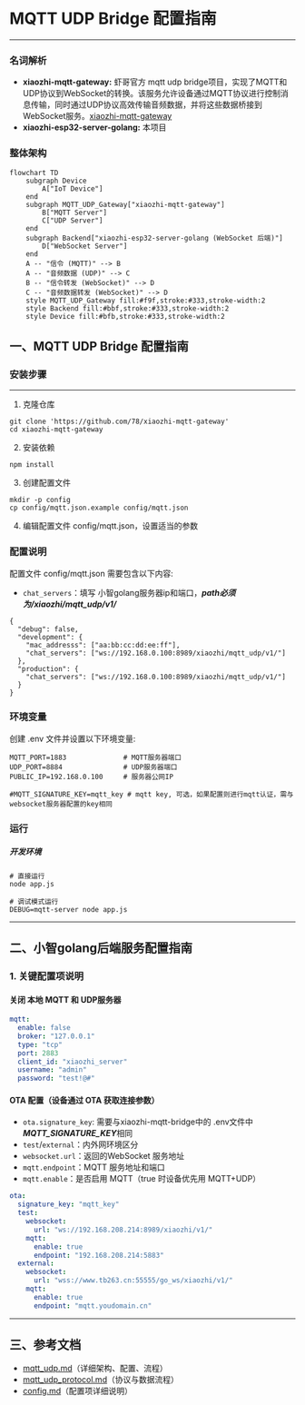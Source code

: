 # MQTT UDP Bridge 配置指南

---

### 名词解析

- **xiaozhi-mqtt-gateway:** 虾哥官方 mqtt udp bridge项目，实现了MQTT和UDP协议到WebSocket的转换。该服务允许设备通过MQTT协议进行控制消息传输，同时通过UDP协议高效传输音频数据，并将这些数据桥接到WebSocket服务。[xiaozhi-mqtt-gateway](https://github.com/78/xiaozhi-mqtt-gateway) 
- **xiaozhi-esp32-server-golang:** 本项目

### 整体架构

```mermaid
flowchart TD
    subgraph Device
        A["IoT Device"]
    end
    subgraph MQTT_UDP_Gateway["xiaozhi-mqtt-gateway"]
        B["MQTT Server"]
        C["UDP Server"]
    end
    subgraph Backend["xiaozhi-esp32-server-golang (WebSocket 后端)"]
        D["WebSocket Server"]
    end
    A -- "信令 (MQTT)" --> B
    A -- "音频数据 (UDP)" --> C
    B -- "信令转发 (WebSocket)" --> D
    C -- "音频数据转发 (WebSocket)" --> D
    style MQTT_UDP_Gateway fill:#f9f,stroke:#333,stroke-width:2
    style Backend fill:#bbf,stroke:#333,stroke-width:2
    style Device fill:#bfb,stroke:#333,stroke-width:2
```


## 一、MQTT UDP Bridge 配置指南

### 安装步骤
---
1. 克隆仓库
```
git clone 'https://github.com/78/xiaozhi-mqtt-gateway'
cd xiaozhi-mqtt-gateway
```
2. 安装依赖
```
npm install
```
3. 创建配置文件
```
mkdir -p config
cp config/mqtt.json.example config/mqtt.json
```
4. 编辑配置文件 config/mqtt.json，设置适当的参数

### 配置说明
配置文件 config/mqtt.json 需要包含以下内容:
- `chat_servers`：填写 小智golang服务器ip和端口，***path必须为/xiaozhi/mqtt_udp/v1/***
```
{
  "debug": false,
  "development": {
    "mac_addresss": ["aa:bb:cc:dd:ee:ff"],
    "chat_servers": ["ws://192.168.0.100:8989/xiaozhi/mqtt_udp/v1/"]
  },
  "production": {
    "chat_servers": ["ws://192.168.0.100:8989/xiaozhi/mqtt_udp/v1/"]
  }
}
```

### 环境变量
创建 .env 文件并设置以下环境变量:
```
MQTT_PORT=1883              # MQTT服务器端口
UDP_PORT=8884               # UDP服务器端口
PUBLIC_IP=192.168.0.100     # 服务器公网IP

#MQTT_SIGNATURE_KEY=mqtt_key # mqtt key, 可选，如果配置则进行mqtt认证，需与 websocket服务器配置的key相同
```

### 运行

##### 开发环境

```
# 直接运行
node app.js

# 调试模式运行
DEBUG=mqtt-server node app.js
```

---

## 二、小智golang后端服务配置指南



### 1. 关键配置项说明

#### 关闭 本地 MQTT 和 UDP服务器
```yaml
mqtt:
  enable: false
  broker: "127.0.0.1"
  type: "tcp"
  port: 2883
  client_id: "xiaozhi_server"
  username: "admin"
  password: "test!@#"
```

#### OTA 配置（设备通过 OTA 获取连接参数）
- `ota.signature_key`: 需要与xiaozhi-mqtt-bridge中的 .env文件中***MQTT_SIGNATURE_KEY***相同
- `test`/`external`：内外网环境区分
- `websocket.url`：返回的WebSocket 服务地址
- `mqtt.endpoint`：MQTT 服务地址和端口
- `mqtt.enable`：是否启用 MQTT（true 时设备优先用 MQTT+UDP）


```yaml
ota:
  signature_key: "mqtt_key"
  test:
    websocket:
      url: "ws://192.168.208.214:8989/xiaozhi/v1/"
    mqtt:
      enable: true
      endpoint: "192.168.208.214:5883"
  external:
    websocket:
      url: "wss://www.tb263.cn:55555/go_ws/xiaozhi/v1/"
    mqtt:
      enable: true
      endpoint: "mqtt.youdomain.cn"
```
---

## 三、参考文档
- [mqtt_udp.md](./mqtt_udp.md)（详细架构、配置、流程）
- [mqtt_udp_protocol.md](./mqtt_udp_protocol.md)（协议与数据流程）
- [config.md](./config.md)（配置项详细说明）
